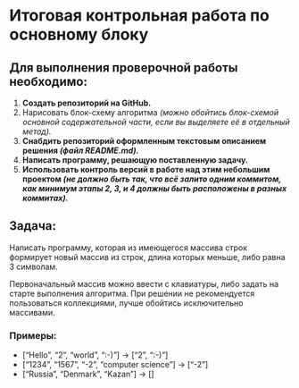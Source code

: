 # Итоговая контрольная работа по основному блоку

## Для выполнения проверочной работы необходимо:

1. **Создать репозиторий на GitHub.**
2. Нарисовать блок-схему алгоритма 
_(можно обойтись блок-схемой основной содержательной части, 
если вы выделяете её в отдельный метод)._
3. **Снабдить репозиторий оформленным текстовым описанием решения 
_(файл README.md)._**
4. **Написать программу, решающую поставленную задачу.**
5. **Использовать контроль версий в работе над этим небольшим проектом _(не должно быть так, что всё залито одним коммитом, как минимум этапы 2, 3, и 4 должны быть расположены в разных коммитах)._**

## Задача: 

Написать программу, которая из имеющегося массива строк 
формирует новый массив из строк, длина которых меньше, 
либо равна 3 символам. 

Первоначальный массив можно ввести с клавиатуры, 
либо задать на старте выполнения алгоритма. 
При решении не рекомендуется пользоваться коллекциями, 
лучше обойтись исключительно массивами.

### Примеры:

* [“Hello”, “2”, “world”, “:-)”] → [“2”, “:-)”]
* [“1234”, “1567”, “-2”, “computer science”] → [“-2”]
* [“Russia”, “Denmark”, “Kazan”] → []
